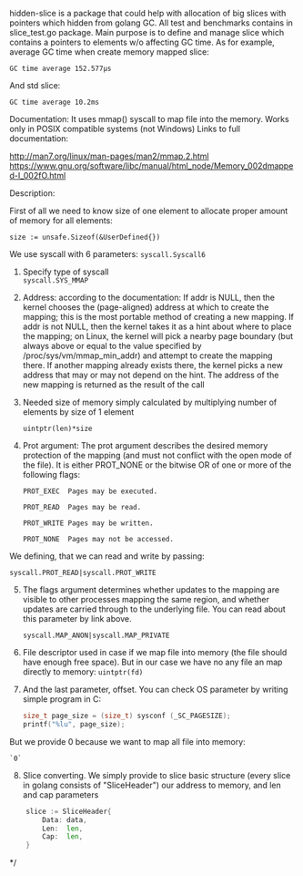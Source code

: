 hidden-slice is a package that could help with allocation of big slices with pointers which hidden from golang GC.
All test and benchmarks contains in slice_test.go package.
Main purpose is to define and manage slice which contains a pointers to elements w/o affecting GC time.
As for example, average GC time when create memory mapped slice:

`GC time average 152.577µs`

And std slice:

`GC time average 10.2ms`

Documentation:
It uses mmap() syscall to map file into the memory. Works only in POSIX compatible systems (not Windows)
Links to full documentation:

http://man7.org/linux/man-pages/man2/mmap.2.html
https://www.gnu.org/software/libc/manual/html_node/Memory_002dmapped-I_002fO.html

Description:

First of all we need to know size of one element to allocate proper amount of memory for all elements:

`size := unsafe.Sizeof(&UserDefined{})`

We use syscall with 6 parameters: `syscall.Syscall6`

1. Specify type of syscall  
	`syscall.SYS_MMAP`

2. Address: according to the documentation:
If addr is NULL, then the kernel chooses the (page-aligned) address at which to create the mapping; this is the most
portable method of creating a new mapping. If addr is not NULL, then the kernel takes it as a hint about where to
place the mapping; on Linux, the kernel will pick a nearby page boundary (but always above or equal to the value
specified by /proc/sys/vm/mmap_min_addr) and attempt to create the mapping there.  If another mapping already exists
there, the kernel picks a new address that may or may not depend on the hint. The address of the new mapping is
returned as the result of the call

3. Needed size of memory simply calculated by multiplying number of elements by size of 1 element
    
    `uintptr(len)*size`

4. Prot argument:
The prot argument describes the desired memory protection of the mapping (and must not conflict with the open mode of the file).
It is either PROT_NONE or the bitwise OR of one or more of the following flags:
       
       PROT_EXEC  Pages may be executed.

       PROT_READ  Pages may be read.

       PROT_WRITE Pages may be written.

       PROT_NONE  Pages may not be accessed.

We defining, that we can read and write by passing:
	
	syscall.PROT_READ|syscall.PROT_WRITE

5. The flags argument determines whether updates to the mapping are visible to other processes mapping the same region,
and whether updates are carried through to the underlying file. You can read about this parameter by link above.
	
	`syscall.MAP_ANON|syscall.MAP_PRIVATE`

6. File descriptor used in case if we map file into memory (the file should have enough free space). But in our case we
 have no any file an map directly to memory:
	`uintptr(fd)`

7. And the last parameter, offset. You can check OS parameter by writing simple program in C:
 	```C
	size_t page_size = (size_t) sysconf (_SC_PAGESIZE);
	printf("%lu", page_size);
	```
But we provide 0 because we want to map all file into memory:
	
	`0`

8. Slice converting. We simply provide to slice basic structure (every slice in golang consists of "SliceHeader") our
address to memory, and len and cap parameters

```go
	slice := SliceHeader{
		Data: data,
		Len:  len,
		Cap:  len,
	}
```

 */
